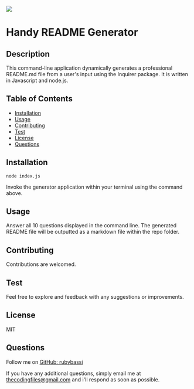 ![](https://img.shields.io/badge/license-MIT-Green)

# Handy README Generator

## Description
This command-line application dynamically generates a professional README.md file from a user's input using the Inquirer package. It is written in Javascript and node.js.

## Table of Contents
- [Installation](#Installation)
- [Usage](#Usage)
- [Contributing](#Contributing)
- [Test](#Test)
- [License](#License)
- [Questions](#Questions)

## Installation
```node index.js```

Invoke the generator application within your terminal using the command above.

## Usage
Answer all 10 questions displayed in the command line. The generated README file will be outputted as a markdown file within the repo folder.

## Contributing
Contributions are welcomed.

## Test
Feel free to explore and feedback with any suggestions or improvements.

## License
MIT

## Questions
Follow me on [GitHub: rubybassi](https://github.com/rubybassi)

If you have any additional questions, simply email me at <thecodingfiles@gmail.com> and i'll respond as soon as possible.